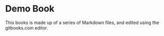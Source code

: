 # Demo Book

This books is made up of a series of Markdown files, and edited using the gitbooks.com editor.